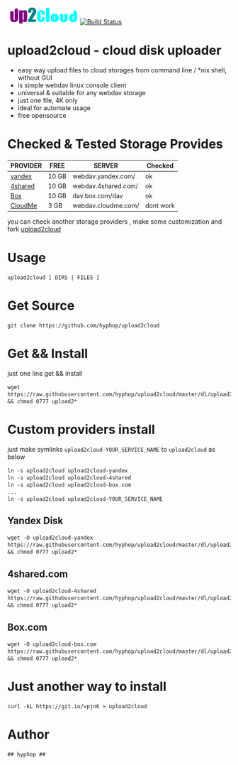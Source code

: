 <img alt=upload2cloud src="img/up2cloud.png"/> [![Build Status](https://travis-ci.com/hyphop/upload2cloud.svg?branch=master)](https://travis-ci.com/hyphop/upload2cloud)

# upload2cloud - cloud disk uploader

+ easy way upload files to cloud storages from command line / *nix shell, without GUI
+ is simple webdav linux console client 
+ universal & suitable for any webdav storage
+ just one file, 4K only
+ ideal for automate usage
+ free opensource

# Checked & Tested Storage Provides

PROVIDER | FREE | SERVER |Checked
--- | --- | --- | ---
[yandex](https://disk.yandex.com)	| 10 GB	| webdav.yandex.com/ | ok
[4shared](https://4shared.com)	| 10 GB	| webdav.4shared.com/ | ok
[Box](https://box.com) | 10 GB	| dav.box.com/dav | ok
[CloudMe](https://cloudme.com)	| 3 GB	| webdav.cloudme.com/ | dont work

you can check another storage providers , 
make some customization and fork [upload2cloud](https://github.com/hyphop/upload2cloud)

# Usage 
    
    upload2cloud [ DIRS | FILES ]
    
# Get Source 

    git clone https://github.com/hyphop/upload2cloud

# Get && Install

just one line get && install

    wget https://raw.githubusercontent.com/hyphop/upload2cloud/master/dl/upload2cloud && chmod 0777 upload2*

# Custom providers install

just make symlinks `upload2cloud-YOUR_SERVICE_NAME` to `upload2cloud` as below

    ln -s upload2cloud upload2cloud-yandex
    ln -s upload2cloud upload2cloud-4shared
    ln -s upload2cloud upload2cloud-box.com
    ...
    ln -s upload2cloud upload2cloud-YOUR_SERVICE_NAME

## Yandex Disk

    wget -O upload2cloud-yandex https://raw.githubusercontent.com/hyphop/upload2cloud/master/dl/upload2cloud && chmod 0777 upload2*

## 4shared.com

    wget -O upload2cloud-4shared https://raw.githubusercontent.com/hyphop/upload2cloud/master/dl/upload2cloud && chmod 0777 upload2*

## Box.com

    wget -O upload2cloud-box.com https://raw.githubusercontent.com/hyphop/upload2cloud/master/dl/upload2cloud && chmod 0777 upload2*


# Just another way to install

    curl -kL https://git.io/vpjn6 > upload2cloud

# Author 

    ## hyphop ##

